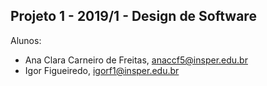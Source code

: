 Projeto 1 - 2019/1 - Design de Software
------------------------------------------------

Alunos: 
- Ana Clara Carneiro de Freitas, anaccf5@insper.edu.br
- Igor Figueiredo, igorf1@insper.edu.br



